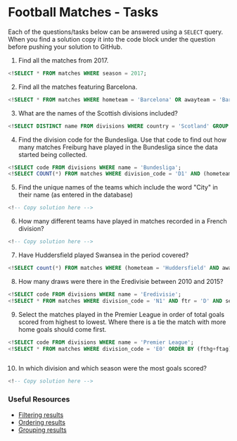 # Football Matches - Tasks

Each of the questions/tasks below can be answered using a `SELECT` query. When you find a solution copy it into the code block under the question before pushing your solution to GitHub.

1) Find all the matches from 2017.

```sql
<!SELECT * FROM matches WHERE season = 2017;


```

2) Find all the matches featuring Barcelona.

```sql
<!SELECT * FROM matches WHERE hometeam = 'Barcelona' OR awayteam = 'Barcelona';


```

3) What are the names of the Scottish divisions included?

```sql
<!SELECT DISTINCT name FROM divisions WHERE country = 'Scotland' GROUP BY name;


```

4) Find the division code for the Bundesliga. Use that code to find out how many matches Freiburg have played in the Bundesliga since the data started being collected.

```sql
<!SELECT code FROM divisions WHERE name = 'Bundesliga';
<!SELECT COUNT(*) FROM matches WHERE division_code = 'D1' AND (hometeam = 'Freiburg' OR awayteam = 'Freiburg');


```

5) Find the unique names of the teams which include the word "City" in their name (as entered in the database)

```sql
<!-- Copy solution here -->


```

6) How many different teams have played in matches recorded in a French division?

```sql
<!-- Copy solution here -->


```

7) Have Huddersfield played Swansea in the period covered?

```sql
<!SELECT count(*) FROM matches WHERE (hometeam = 'Huddersfield' AND awayteam = 'Swansea') OR (awayteam = 'Huddersfield' AND hometeam = 'Swansea');


```

8) How many draws were there in the Eredivisie between 2010 and 2015?

```sql
<!SELECT code FROM divisions WHERE name = 'Eredivisie';
<!SELECT * FROM matches WHERE division_code = 'N1' AND ftr = 'D' AND season >2010 AND season <2015;


```

9) Select the matches played in the Premier League in order of total goals scored from highest to lowest. Where there is a tie the match with more home goals should come first.

```sql
<!SELECT code FROM divisions WHERE name = 'Premier League';
<!SELECT * FROM matches WHERE division_code = 'E0' ORDER BY (fthg+ftag) DESC;



```

10) In which division and which season were the most goals scored?

```sql
<!-- Copy solution here -->


```

### Useful Resources

- [Filtering results](https://www.w3schools.com/sql/sql_where.asp)
- [Ordering results](https://www.w3schools.com/sql/sql_orderby.asp)
- [Grouping results](https://www.w3schools.com/sql/sql_groupby.asp)